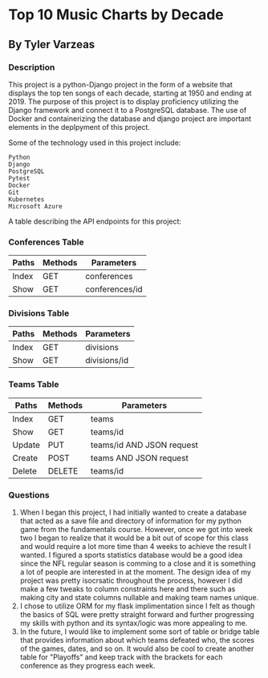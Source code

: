 
# Top 10 Music Charts by Decade
## By Tyler Varzeas  

### Description  
This project is a python-Django project in the form of a website that displays the top ten songs of each decade, starting at 1950 and ending at 2019. The purpose of this project is to display proficiency utilizing the Django framework and connect it to a PostgreSQL database. The use of Docker and containerizing the database and django project are important elements in the deplpyment of this project.

Some of the technology used in this project include:
    
    Python
    Django
    PostgreSQL
    Pytest
    Docker
    Git
    Kubernetes
    Microsoft Azure

A table describing the API endpoints for this project:  

### Conferences Table
| Paths | Methods |   Parameters   |
| ----- | ------- | -------------- |
| Index |   GET   |  conferences   |
| Show  |   GET   | conferences/id |

### Divisions Table
| Paths | Methods |   Parameters   |
| ----- | ------- | -------------- |
| Index |   GET   |    divisions   |
| Show  |   GET   |  divisions/id  |

### Teams Table
|     Paths     | Methods |         Parameters          |
| ------------- | ------- | --------------------------- |
|     Index     |   GET   |           teams             |
|     Show      |   GET   |          teams/id           |
|     Update    |   PUT   |   teams/id AND JSON request |
|     Create    |   POST  |      teams AND JSON request |
|     Delete    |  DELETE |          teams/id           |

### Questions  
1) When I began this project, I had initially wanted to create a database that acted as a save file and directory of information for my python game from the fundamentals course. However, once we got into week two I began to realize that it would be a bit out of scope for this class and would require a lot more time than 4 weeks to achieve the result I wanted. I figured a sports statistics database would be a good idea since the NFL regular season is comming to a close and it is something a lot of people are interested in at the moment. The design idea of my project was pretty isocrsatic throughout the process, however I did make a few tweaks to column constraints here and there such as making city and state columns nullable and making team names unique.  
2) I chose to utilize ORM for my flask implimentation since I felt as though the basics of SQL were pretty straight forward and further progressing my skills with python and its syntax/logic was more appealing to me.
3) In the future, I would like to implement some sort of table or bridge table that provides information about which teams defeated who, the scores of the games, dates, and so on. It would also be cool to create another table for "Playoffs" and keep track with the brackets for each conference as they progress each week.

